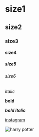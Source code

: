 # size1
## size2
### size3
#### size4
##### size5
###### size6

*italic*

**bold**

***bold italic***



[instagram](https://www.instagram.com/)

![harry potter](https://m.media-amazon.com/images/M/MV5BMGVmMWNiMDktYjQ0Mi00MWIxLTk0N2UtN2ZlYTdkN2IzNDNlXkEyXkFqcGdeQXVyODE5NzE3OTE@._V1_FMjpg_UX1000_.jpg)
  
    
